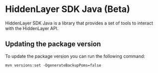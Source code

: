 # HiddenLayer SDK Java (Beta)

HiddenLayer SDK Java is a library that provides a set of tools to interact with the HiddenLayer API.

## Updating the package version

To update the package version you can run the following command:

```
mvn versions:set -DgenerateBackupPoms=false
```
